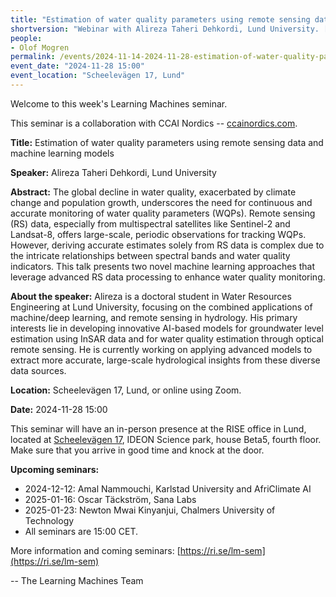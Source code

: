 ```yaml
---
title: "Estimation of water quality parameters using remote sensing data and machine learning models"
shortversion: "Webinar with Alireza Taheri Dehkordi, Lund University. [Read more!](/events/2024-11-14-2024-11-28-estimation-of-water-quality-parameters)"
people:
- Olof Mogren
permalink: /events/2024-11-14-2024-11-28-estimation-of-water-quality-parameters
event_date: "2024-11-28 15:00"
event_location: "Scheelevägen 17, Lund"
--- 
```

Welcome to this week's Learning Machines seminar.

This seminar is a collaboration with CCAI Nordics -- [ccainordics.com](https://ccainordics.com/).

**Title:** Estimation of water quality parameters using remote sensing data and machine learning models

**Speaker:** Alireza Taheri Dehkordi, Lund University

**Abstract:** The global decline in water quality, exacerbated by climate change and population growth, underscores the need for continuous and accurate monitoring of water quality parameters (WQPs). Remote sensing (RS) data, especially from multispectral satellites like Sentinel-2 and Landsat-8, offers large-scale, periodic observations for tracking WQPs. However, deriving accurate estimates solely from RS data is complex due to the intricate relationships between spectral bands and water quality indicators. This talk presents two novel machine learning approaches that leverage advanced RS data processing to enhance water quality monitoring.

**About the speaker:** Alireza is a doctoral student in Water Resources Engineering at Lund University, focusing on the combined applications of machine/deep learning, and remote sensing in hydrology. His primary interests lie in developing innovative AI-based models for groundwater level estimation using InSAR data and for water quality estimation through optical remote sensing. He is currently working on applying advanced models to extract more accurate, large-scale hydrological insights from these diverse data sources.

**Location:** Scheelevägen 17, Lund, or online using Zoom.

**Date:** 2024-11-28 15:00




This seminar will have an in-person presence at the RISE office in Lund, located at [Scheelevägen 17](https://maps.app.goo.gl/6uW4R8HYKZgwxe9L7), IDEON Science park, house Beta5, fourth floor. Make sure that you arrive in good time and knock at the door.


**Upcoming seminars:**

* 2024-12-12: Amal Nammouchi, Karlstad University and AfriClimate AI
* 2025-01-16: Oscar Täckström, Sana Labs
* 2025-01-23: Newton Mwai Kinyanjui, Chalmers University of Technology
* All seminars are 15:00 CET.

More information and coming seminars: [https://ri.se/lm-sem](https://ri.se/lm-sem)

-- The Learning Machines Team

